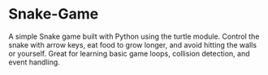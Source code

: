 # Snake-Game
A simple Snake game built with Python using the turtle module. Control the snake with arrow keys, eat food to grow longer, and avoid hitting the walls or yourself. Great for learning basic game loops, collision detection, and event handling.
